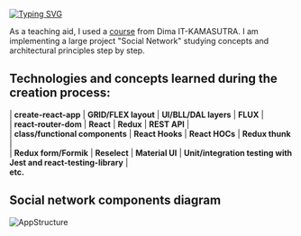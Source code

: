 [![Typing SVG](https://readme-typing-svg.herokuapp.com?size=25&center=true&lines=Learn+the+basics+React%2FRedux)](https://git.io/typing-svg)

As a teaching aid, I used a [course](https://www.youtube.com/playlist?list=PLcvhF2Wqh7DNVy1OCUpG3i5lyxyBWhGZ8 ) from Dima IT-KAMASUTRA. I am implementing a large project "Social Network" studying concepts and architectural principles step by step.

## Technologies and concepts learned during the creation process:
| **create-react-app** | **GRID/FLEX layout** | **UI/BLL/DAL layers** | **FLUX** |  
| **react-router-dom** | **React** | **Redux** | **REST API** |  
| **class/functional components** | **React Hooks** | **React HOCs** | **Redux thunk** |  
| **Redux form/Formik** | **Reselect** | **Material UI** | **Unit/integration testing with Jest and react-testing-library** |  
**etc.**

## Social network components diagram

![AppStructure](https://user-images.githubusercontent.com/76982614/182543935-895decb2-d6e9-478e-8198-95942c100b54.png)

